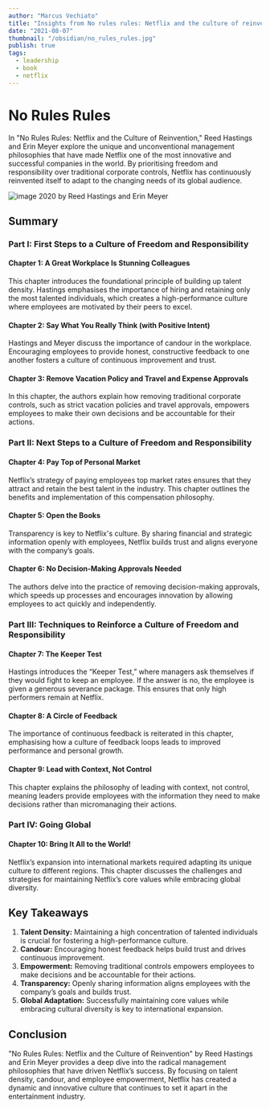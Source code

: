 ```yaml
---
author: "Marcus Vechiato"
title: "Insights from No rules rules: Netflix and the culture of reinvention"
date: "2021-08-07"
thumbnail: "/obsidian/no_rules_rules.jpg"
publish: true
tags: 
  - leadership
  - book
  - netflix
--- 
```

# **No Rules Rules**

In "No Rules Rules: Netflix and the Culture of Reinvention," Reed Hastings and Erin Meyer explore the unique and unconventional management philosophies that have made Netflix one of the most innovative and successful companies in the world. By prioritising freedom and responsibility over traditional corporate controls, Netflix has continuously reinvented itself to adapt to the changing needs of its global audience.

![image](/obsidian/no_rules_rules.jpg)
2020 by Reed Hastings and Erin Meyer

## **Summary**

### **Part I: First Steps to a Culture of Freedom and Responsibility**

#### **Chapter 1: A Great Workplace Is Stunning Colleagues**

This chapter introduces the foundational principle of building up talent density. Hastings emphasises the importance of hiring and retaining only the most talented individuals, which creates a high-performance culture where employees are motivated by their peers to excel.

#### **Chapter 2: Say What You Really Think (with Positive Intent)**

Hastings and Meyer discuss the importance of candour in the workplace. Encouraging employees to provide honest, constructive feedback to one another fosters a culture of continuous improvement and trust.

#### **Chapter 3: Remove Vacation Policy and Travel and Expense Approvals**

In this chapter, the authors explain how removing traditional corporate controls, such as strict vacation policies and travel approvals, empowers employees to make their own decisions and be accountable for their actions.

### **Part II: Next Steps to a Culture of Freedom and Responsibility**

#### **Chapter 4: Pay Top of Personal Market**

Netflix’s strategy of paying employees top market rates ensures that they attract and retain the best talent in the industry. This chapter outlines the benefits and implementation of this compensation philosophy.

#### **Chapter 5: Open the Books**

Transparency is key to Netflix's culture. By sharing financial and strategic information openly with employees, Netflix builds trust and aligns everyone with the company’s goals.

#### **Chapter 6: No Decision-Making Approvals Needed**

The authors delve into the practice of removing decision-making approvals, which speeds up processes and encourages innovation by allowing employees to act quickly and independently.

### **Part III: Techniques to Reinforce a Culture of Freedom and Responsibility**

#### **Chapter 7: The Keeper Test**

Hastings introduces the “Keeper Test,” where managers ask themselves if they would fight to keep an employee. If the answer is no, the employee is given a generous severance package. This ensures that only high performers remain at Netflix.

#### **Chapter 8: A Circle of Feedback**

The importance of continuous feedback is reiterated in this chapter, emphasising how a culture of feedback loops leads to improved performance and personal growth.

#### **Chapter 9: Lead with Context, Not Control**

This chapter explains the philosophy of leading with context, not control, meaning leaders provide employees with the information they need to make decisions rather than micromanaging their actions.

### **Part IV: Going Global**

#### **Chapter 10: Bring It All to the World!**

Netflix’s expansion into international markets required adapting its unique culture to different regions. This chapter discusses the challenges and strategies for maintaining Netflix’s core values while embracing global diversity.

## **Key Takeaways**

1. **Talent Density:** Maintaining a high concentration of talented individuals is crucial for fostering a high-performance culture.
2. **Candour:** Encouraging honest feedback helps build trust and drives continuous improvement.
3. **Empowerment:** Removing traditional controls empowers employees to make decisions and be accountable for their actions.
4. **Transparency:** Openly sharing information aligns employees with the company’s goals and builds trust.
5. **Global Adaptation:** Successfully maintaining core values while embracing cultural diversity is key to international expansion.

## **Conclusion**

"No Rules Rules: Netflix and the Culture of Reinvention" by Reed Hastings and Erin Meyer provides a deep dive into the radical management philosophies that have driven Netflix’s success. By focusing on talent density, candour, and employee empowerment, Netflix has created a dynamic and innovative culture that continues to set it apart in the entertainment industry.



